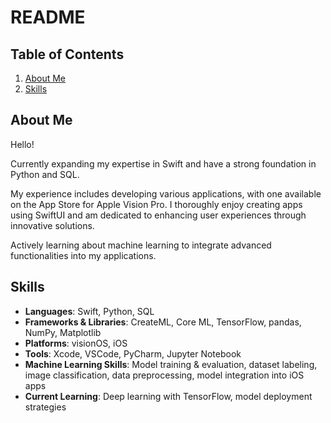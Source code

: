 # README

## Table of Contents
1. [About Me](#about-me)
2. [Skills](#skills)

## About Me

Hello!

Currently expanding my expertise in Swift and have a strong foundation in Python and SQL.

My experience includes developing various applications, with one available on the App Store for Apple Vision Pro. I thoroughly enjoy creating apps using SwiftUI and am dedicated to enhancing user experiences through innovative solutions.

Actively learning about machine learning to integrate advanced functionalities into my applications.

## Skills

- **Languages**: Swift, Python, SQL  
- **Frameworks & Libraries**: CreateML, Core ML, TensorFlow, pandas, NumPy, Matplotlib  
- **Platforms**: visionOS, iOS
- **Tools**: Xcode, VSCode, PyCharm, Jupyter Notebook  
- **Machine Learning Skills**: Model training & evaluation, dataset labeling, image classification, data preprocessing, model integration into iOS apps  
- **Current Learning**: Deep learning with TensorFlow, model deployment strategies

<!---
JBalladares/JBalladares is a ✨ special ✨ repository because its `README.md` (this file) appears on your GitHub profile.
You can click the Preview link to take a look at your changes.
--->
